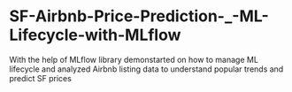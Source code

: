 # SF-Airbnb-Price-Prediction-_-ML-Lifecycle-with-MLflow
With the help of MLflow library demonstarted on how to manage ML lifecycle and analyzed Airbnb listing data to understand popular trends and predict SF prices
